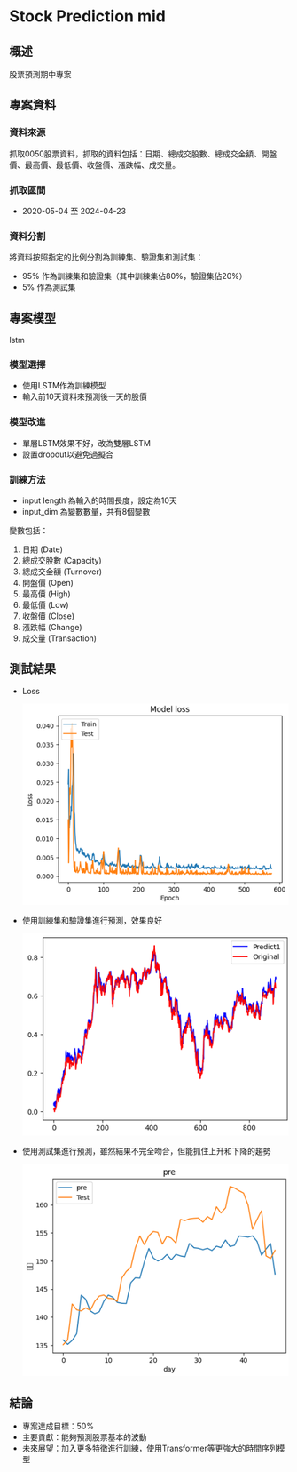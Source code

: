 # Stock Prediction mid

## 概述
股票預測期中專案

## 專案資料

### 資料來源
抓取0050股票資料，抓取的資料包括：日期、總成交股數、總成交金額、開盤價、最高價、最低價、收盤價、漲跌幅、成交量。

### 抓取區間
- 2020-05-04 至 2024-04-23

### 資料分割
將資料按照指定的比例分割為訓練集、驗證集和測試集：
- 95% 作為訓練集和驗證集（其中訓練集佔80%，驗證集佔20%）
- 5% 作為測試集

## 專案模型

lstm

### 模型選擇
- 使用LSTM作為訓練模型
- 輸入前10天資料來預測後一天的股價

### 模型改進
- 單層LSTM效果不好，改為雙層LSTM
- 設置dropout以避免過擬合

### 訓練方法
- input length 為輸入的時間長度，設定為10天
- input_dim 為變數數量，共有8個變數

變數包括：
1. 日期 (Date)
2. 總成交股數 (Capacity)
3. 總成交金額 (Turnover)
4. 開盤價 (Open)
5. 最高價 (High)
6. 最低價 (Low)
7. 收盤價 (Close)
8. 漲跌幅 (Change)
9. 成交量 (Transaction)

## 測試結果
- Loss
  
  ![LSTM_loss](../image/lstm_loss.png)
  
- 使用訓練集和驗證集進行預測，效果良好
  
  ![LSTM1](../image/lstm1.png)
  
- 使用測試集進行預測，雖然結果不完全吻合，但能抓住上升和下降的趨勢
  
  ![LSTM2](../image/lstm2.png)

## 結論

- 專案達成目標：50%
- 主要貢獻：能夠預測股票基本的波動
- 未來展望：加入更多特徵進行訓練，使用Transformer等更強大的時間序列模型

